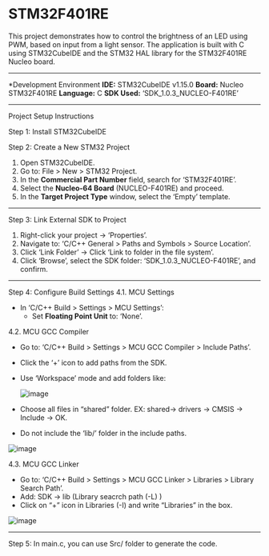 # STM32F401RE 

This project demonstrates how to control the brightness of an LED using PWM, based on input from a light sensor. The application is built with C using STM32CubeIDE and the STM32 HAL library for the STM32F401RE Nucleo board.

---

*Development Environment
**IDE:** STM32CubeIDE v1.15.0
**Board:** Nucleo STM32F401RE
**Language:** C
**SDK Used:** ‘SDK_1.0.3_NUCLEO-F401RE’

---

Project Setup Instructions

 Step 1: Install STM32CubeIDE

 Step 2: Create a New STM32 Project

1. Open STM32CubeIDE.
2. Go to: File > New > STM32 Project.
3. In the **Commercial Part Number** field, search for ‘STM32F401RE’.
4. Select the **Nucleo-64 Board** (NUCLEO-F401RE) and proceed.
5. In the **Target Project Type** window, select the ‘Empty’ template.

---

Step 3: Link External SDK to Project

1. Right-click your project → ‘Properties’.
2. Navigate to: ‘C/C++ General > Paths and Symbols > Source Location’.
3. Click ‘Link Folder’ → Click ‘Link to folder in the file system’.
4. Click ‘Browse’, select the SDK folder: ‘SDK_1.0.3_NUCLEO-F401RE’, and confirm.

---

 Step 4: Configure Build Settings
4.1. MCU Settings
- In ‘C/C++ Build > Settings > MCU Settings’:
  - Set **Floating Point Unit** to: ‘None’.

 4.2. MCU GCC Compiler
- Go to: ‘C/C++ Build > Settings > MCU GCC Compiler > Include Paths’.
- Click the ‘+’ icon to add paths from the SDK.
- Use ‘Workspace’ mode and add folders like:

   ![image](https://github.com/user-attachments/assets/1f6cd885-6255-40c0-8a25-ce0d0130ca50)


-	Choose all files in “shared” folder.
EX: shared-> drivers -> CMSIS -> Include -> OK. 
-	Do not include the ‘lib/’ folder in the include paths.

 ![image](https://github.com/user-attachments/assets/15a1221d-ab81-4a84-90b1-b688b774bacb)


4.3. MCU GCC Linker
- Go to: ‘C/C++ Build > Settings > MCU GCC Linker > Libraries > Library Search Path’.
- Add: SDK -> lib (Library seacrch path (-L) )
- Click on “+” icon in Libraries (-I) and write “Libraries” in the box.

![image](https://github.com/user-attachments/assets/65917548-fbfc-4291-8b00-fbdc84b7c801)

---
Step 5:  In main.c, you can use Src/ folder to generate the code.
 
